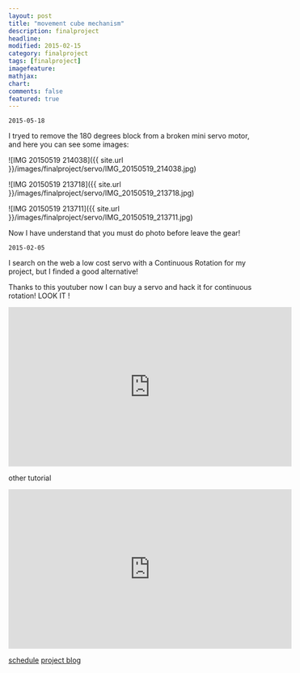 ```yaml
---
layout: post
title: "movement cube mechanism"
description: finalproject
headline: 
modified: 2015-02-15
category: finalproject
tags: [finalproject]
imagefeature: 
mathjax: 
chart: 
comments: false
featured: true
---
```




	2015-05-18

I tryed to remove the 180 degrees block from a broken mini servo motor, and here you can see some images:

![IMG 20150519 214038]({{ site.url }}/images/finalproject/servo/IMG_20150519_214038.jpg)

![IMG 20150519 213718]({{ site.url }}/images/finalproject/servo/IMG_20150519_213718.jpg)

![IMG 20150519 213711]({{ site.url }}/images/finalproject/servo/IMG_20150519_213711.jpg)

Now I have understand that you must do photo before leave the gear!

	2015-02-05

I search on the web a low cost servo with a Continuous Rotation for my project, but I finded a good alternative!

Thanks to this youtuber now I can buy a servo and hack it for continuous rotation!
LOOK IT !

<iframe width="560" height="315" src="https://www.youtube.com/embed/6G1nHfvl4aI" frameborder="0" ></iframe>

other tutorial

<iframe width="560" height="315" src="https://www.youtube.com/embed/6G1nHfvl4aI" frameborder="0" allowfullscreen></iframe>


<a href="{{ site.url }}/finalproject/schedule/"><span class="tiny button success ">schedule</span></a>
<a href="{{ site.url }}/final_project/"><span class="tiny button success ">project blog</span></a>
